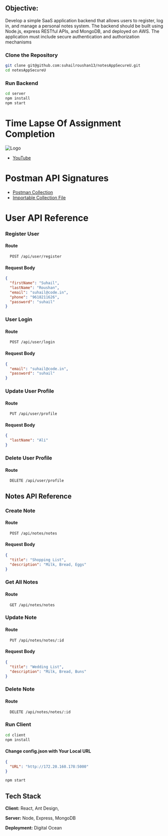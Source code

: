 ## Objective:

Develop a simple SaaS application backend that allows users to register, log in, and manage a
personal notes system. The backend should be built using Node.js, express RESTful APIs, and
MongoDB, and deployed on AWS. The application must include secure authentication and
authorization mechanisms

### Clone the Repository

```bash
git clone git@github.com:suhailroushan13/notesAppSecureU.git
cd notesAppSecureU
```

### Run Backend

```bash
cd server
npm install
npm start
```

# Time Lapse Of Assignment Completion

![Logo](![Logo](https://i.imgur.com/1nbDQau.png))

 - [YouTube](https://youtu.be/GCt9V_oNDN8)





# Postman API Signatures

 - [Postman Collection](https://documenter.getpostman.com/view/18776436/2sA3QzaU2N)
 - [Importable Collection File](https://files.suhail.app/)


# User API Reference

### Register User

#### Route

```http
  POST /api/user/register
```

#### Request Body

```json
{
  "firstName": "Suhail",
  "lastName": "Roushan",
  "email": "suhail@code.in",
  "phone": "9618211626",
  "password": "suhail"
}
```

### User Login

#### Route

```http
  POST /api/user/login
```

#### Request Body

```json
{
  "email": "suhail@code.in",
  "password": "suhail"
}
```

### Update User Profile

#### Route

```http
  PUT /api/user/profile
```

#### Request Body

```json
{
  "lastName": "Ali"
}
```

### Delete User Profile

#### Route

```http
  DELETE /api/user/profile
```

## Notes API Reference

### Create Note

#### Route

```http
  POST /api/notes/notes
```

#### Request Body

```json
{
  "title": "Shopping List",
  "description": "Milk, Bread, Eggs"
}
```

### Get All Notes

#### Route

```http
  GET /api/notes/notes
```

### Update Note

#### Route

```http
  PUT /api/notes/notes/:id
```

#### Request Body

```json
{
  "title": "Wedding List",
  "description": "Milk, Bread, Buns"
}
```

### Delete Note

#### Route

```http
  DELETE /api/notes/notes/:id
```

### Run Client

```bash
cd client
npm install

```

#### Change config.json with Your Local URL

```json
{
  "URL": "http://172.20.160.178:5000"
}
```

```bash
npm start
```

## Tech Stack

**Client:** React, Ant Design,

**Server:** Node, Express, MongoDB

**Deployment:** Digital Ocean
